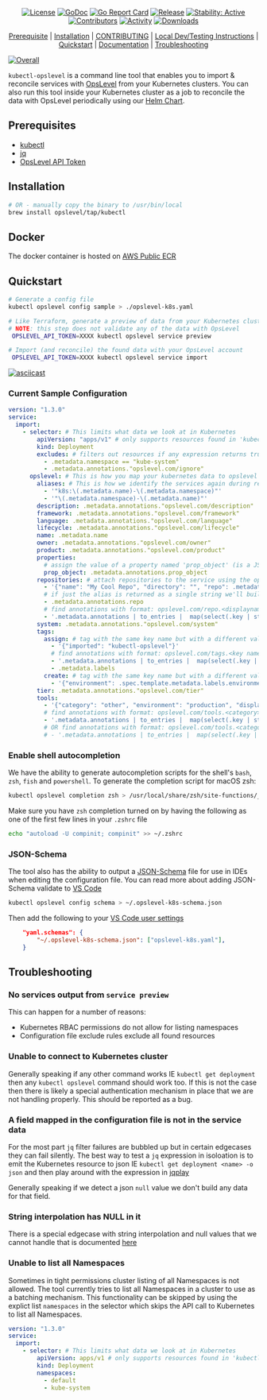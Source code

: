 <p align="center">
    <a href="https://github.com/OpsLevel/kubectl-opslevel/blob/main/LICENSE">
        <img src="https://img.shields.io/github/license/OpsLevel/kubectl-opslevel.svg" alt="License" /></a>
    <a href="https://pkg.go.dev/github.com/OpsLevel/kubectl-opslevel">
        <img src="https://pkg.go.dev/badge/github.com/OpsLevel/kubectl-opslevel" alt="GoDoc" /></a>
    <a href="https://goreportcard.com/report/github.com/OpsLevel/kubectl-opslevel">
        <img src="https://goreportcard.com/badge/github.com/OpsLevel/kubectl-opslevel" alt="Go Report Card" /></a>
    <a href="https://GitHub.com/OpsLevel/kubectl-opslevel/releases/">
        <img src="https://img.shields.io/github/v/release/OpsLevel/kubectl-opslevel" alt="Release" /></a>
    <a href="https://masterminds.github.io/stability/active.html">
        <img src="https://masterminds.github.io/stability/active.svg" alt="Stability: Active" /></a>
    <a href="https://github.com/OpsLevel/kubectl-opslevel/graphs/contributors">
        <img src="https://img.shields.io/github/contributors/OpsLevel/kubectl-opslevel" alt="Contributors" /></a>
    <a href="https://github.com/OpsLevel/kubectl-opslevel/pulse">
        <img src="https://img.shields.io/github/commit-activity/m/OpsLevel/kubectl-opslevel" alt="Activity" /></a>
    <a href="https://github.com/OpsLevel/kubectl-opslevel/releases">
        <img src="https://img.shields.io/github/downloads/OpsLevel/kubectl-opslevel/total" alt="Downloads" /></a>
</p>

<p align="center">
 <a href="#prerequisite">Prerequisite</a> |
 <a href="#installation">Installation</a> |
 <a href="./CONTRIBUTING.md">CONTRIBUTING</a> |
 <a href="./docs/Local-Development.md">Local Dev/Testing Instructions</a> |
 <a href="#quickstart">Quickstart</a> |
 <a href="https://docs.opslevel.com/docs/kubernetes-integration">Documentation</a> |
 <a href="#troubleshooting">Troubleshooting</a>
</p>

[![Overall](https://img.shields.io/endpoint?style=flat&url=https%3A%2F%2Fapp.opslevel.com%2Fapi%2Fservice_level%2F4SZo_XBzNM8K84zLHYdEXCcvBL6q_pTzUMSR09DmnZM)](https://app.opslevel.com/services/opslevel_kubernetes_sync/maturity-report)

`kubectl-opslevel` is a command line tool that enables you to import & reconcile services with [OpsLevel](https://www.opslevel.com/) from your Kubernetes clusters.  You can also run this tool inside your Kubernetes cluster as a job to reconcile the data with OpsLevel periodically using our [Helm Chart](https://github.com/OpsLevel/helm-charts).

## Prerequisites

- [kubectl](https://kubernetes.io/docs/tasks/tools/install-kubectl/)
- [jq](https://jqlang.github.io/jq/download/)
- [OpsLevel API Token](https://app.opslevel.com/api_tokens)

## Installation

```sh
# OR - manually copy the binary to /usr/bin/local
brew install opslevel/tap/kubectl
```

## Docker

The docker container is hosted on [AWS Public ECR](https://gallery.ecr.aws/opslevel/kubectl-opslevel)

## Quickstart

```sh
# Generate a config file
kubectl opslevel config sample > ./opslevel-k8s.yaml

# Like Terraform, generate a preview of data from your Kubernetes cluster
# NOTE: this step does not validate any of the data with OpsLevel
 OPSLEVEL_API_TOKEN=XXXX kubectl opslevel service preview

# Import (and reconcile) the found data with your OpsLevel account
 OPSLEVEL_API_TOKEN=XXXX kubectl opslevel service import
```

[![asciicast](https://asciinema.org/a/bv6WTcqkGtmC5wXN4VXYr035y.svg)](https://asciinema.org/a/bv6WTcqkGtmC5wXN4VXYr035y)


### Current Sample Configuration

```yaml
version: "1.3.0"
service:
  import:
    - selector: # This limits what data we look at in Kubernetes
        apiVersion: "apps/v1" # only supports resources found in 'kubectl api-resources --verbs="get,list"'
        kind: Deployment
        excludes: # filters out resources if any expression returns truthy
          - .metadata.namespace == "kube-system"
          - .metadata.annotations."opslevel.com/ignore"
      opslevel: # This is how you map your kubernetes data to opslevel service
        aliases: # This is how we identify the services again during reconciliation - please make sure they are unique
          - '"k8s:\(.metadata.name)-\(.metadata.namespace)"'
          - '"\(.metadata.namespace)-\(.metadata.name)"'
        description: .metadata.annotations."opslevel.com/description"
        framework: .metadata.annotations."opslevel.com/framework"
        language: .metadata.annotations."opslevel.com/language"
        lifecycle: .metadata.annotations."opslevel.com/lifecycle"
        name: .metadata.name
        owner: .metadata.annotations."opslevel.com/owner"
        product: .metadata.annotations."opslevel.com/product"
        properties:
          # assign the value of a property named 'prop_object' (is a JSON object) onto this service
          prop_object: .metadata.annotations.prop_object
        repositories: # attach repositories to the service using the opslevel repo alias - IE github.com:hashicorp/vault
          - '{"name": "My Cool Repo", "directory": "", "repo": .metadata.annotations.repository} | if .repo then . else empty end'
          # if just the alias is returned as a single string we'll build the name for you and set the directory to "/"
          - .metadata.annotations.repo
          # find annotations with format: opslevel.com/repo.<displayname>.<repo.subpath.dots.turned.to.forwardslash>: <opslevel repo alias>
          - '.metadata.annotations | to_entries |  map(select(.key | startswith("opslevel.com/repo"))) | map({"name": .key | split(".")[2], "directory": .key | split(".")[3:] | join("/"), "repo": .value})'
        system: .metadata.annotations."opslevel.com/system"
        tags:
          assign: # tag with the same key name but with a different value will be updated on the service
            - '{"imported": "kubectl-opslevel"}'
            # find annotations with format: opslevel.com/tags.<key name>: <value>
            - '.metadata.annotations | to_entries |  map(select(.key | startswith("opslevel.com/tags"))) | map({(.key | split(".")[2]): .value})'
            - .metadata.labels
          create: # tag with the same key name but with a different value with be added to the service
            - '{"environment": .spec.template.metadata.labels.environment}'
        tier: .metadata.annotations."opslevel.com/tier"
        tools:
          - '{"category": "other", "environment": "production", "displayName": "my-cool-tool", "url": .metadata.annotations."example.com/my-cool-tool"} | if .url then . else empty end'
          # find annotations with format: opslevel.com/tools.<category>.<displayname>: <url>
          - '.metadata.annotations | to_entries |  map(select(.key | startswith("opslevel.com/tools"))) | map({"category": .key | split(".")[2], "displayName": .key | split(".")[3], "url": .value})'
          # OR find annotations with format: opslevel.com/tools.<category>.<environment>.<displayname>: <url>
          # - '.metadata.annotations | to_entries |  map(select(.key | startswith("opslevel.com/tools"))) | map({"category": .key | split(".")[2], "environment": .key | split(".")[3], "displayName": .key | split(".")[4], "url": .value})'
```

### Enable shell autocompletion

We have the ability to generate autocompletion scripts for the shell's `bash`, `zsh`, `fish` and `powershell`.  To generate
the completion script for macOS zsh:

```sh
kubectl opslevel completion zsh > /usr/local/share/zsh/site-functions/_kubectl-opslevel
```

Make sure you have `zsh` completion turned on by having the following as one of the first few lines in your `.zshrc` file

```sh
echo "autoload -U compinit; compinit" >> ~/.zshrc
```

### JSON-Schema

The tool also has the ability to output a [JSON-Schema](https://json-schema.org/) file for use in IDEs when editing the configuration file.
You can read more about adding JSON-Schema validate to [VS Code](https://code.visualstudio.com/docs/languages/json#_json-schemas-and-settings)

```sh
kubectl opslevel config schema > ~/.opslevel-k8s-schema.json
```

Then add the following to your [VS Code user settings](https://code.visualstudio.com/docs/getstarted/settings)

```json
    "yaml.schemas": {
        "~/.opslevel-k8s-schema.json": ["opslevel-k8s.yaml"],
    }
```

## Troubleshooting

### No services output from `service preview`

This can happen for a number of reasons:

  - Kubernetes RBAC permissions do not allow for listing namespaces
  - Configuration file exclude rules exclude all found resources

### Unable to connect to Kubernetes cluster

Generally speaking if any other command works IE `kubectl get deployment` then any `kubectl opslevel` command should work too.  If this is not the case then there is likely a special authentication mechanism in place that we are not handling properly.  This should be reported as a bug.

### A field mapped in the configuration file is not in the service data

For the most part `jq` filter failures are bubbled up but in certain edgecases they can fail silently.
The best way to test a `jq` expression in isoloation is to emit the Kubernetes resource to json IE `kubectl get deployment <name> -o json`
and then play around with the expression in [jqplay](https://jqplay.org/)

Generally speaking if we detect a json `null` value we don't build any data for that field.

### String interpolation has NULL in it

There is a special edgecase with string interpolation and null values that we cannot handle that is documented [here](https://github.com/OpsLevel/kubectl-opslevel/issues/36)

### Unable to list all Namespaces

Sometimes in tight permissions cluster listing of all Namespaces is not allowed.  The tool currently tries to list all Namespaces
in a cluster to use as a batching mechanism.  This functionality can be skipped by using
the explict list `namespaces` in the selector which skips the API call to Kubernetes to list all Namespaces.

```yaml
version: "1.3.0"
service:
  import:
    - selector: # This limits what data we look at in Kubernetes
        apiVersion: apps/v1 # only supports resources found in 'kubectl api-resources --verbs="get,list"'
        kind: Deployment
        namespaces:
          - default
          - kube-system
```

